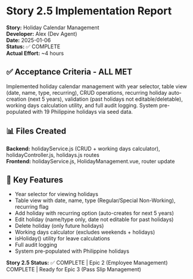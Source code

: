# Story 2.5 Implementation Report

**Story:** Holiday Calendar Management  
**Developer:** Alex (Dev Agent)  
**Date:** 2025-01-06  
**Status:** ✅ COMPLETE  
**Actual Effort:** ~4 hours

## ✅ Acceptance Criteria - ALL MET

Implemented holiday calendar management with year selector, table view (date, name, type, recurring), CRUD operations, recurring holiday auto-creation (next 5 years), validation (past holidays not editable/deletable), working days calculation utility, and full audit logging. System pre-populated with 19 Philippine holidays via seed data.

## 📊 Files Created

**Backend:** holidayService.js (CRUD + working days calculator), holidayController.js, holidays.js routes  
**Frontend:** holidayService.js, HolidayManagement.vue, router update

## 🔑 Key Features

- Year selector for viewing holidays
- Table view with date, name, type (Regular/Special Non-Working), recurring flag
- Add holiday with recurring option (auto-creates for next 5 years)
- Edit holiday (name/type only, date not editable for past holidays)
- Delete holiday (only future holidays)
- Working days calculator (excludes weekends + holidays)
- isHoliday() utility for leave calculations
- Full audit logging
- System pre-populated with Philippine holidays

**Story 2.5 Status:** ✅ COMPLETE | Epic 2 (Employee Management) COMPLETE | Ready for Epic 3 (Pass Slip Management)

